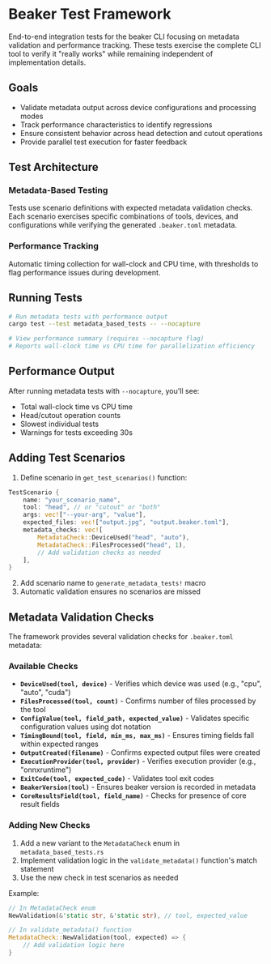 # Beaker Test Framework

End-to-end integration tests for the beaker CLI focusing on metadata validation and performance tracking. These tests exercise the complete CLI tool to verify it "really works" while remaining independent of implementation details.

## Goals

- Validate metadata output across device configurations and processing modes
- Track performance characteristics to identify regressions
- Ensure consistent behavior across head detection and cutout operations
- Provide parallel test execution for faster feedback

## Test Architecture

### Metadata-Based Testing
Tests use scenario definitions with expected metadata validation checks. Each scenario exercises specific combinations of tools, devices, and configurations while verifying the generated `.beaker.toml` metadata.

### Performance Tracking
Automatic timing collection for wall-clock and CPU time, with thresholds to flag performance issues during development.

## Running Tests

```bash
# Run metadata tests with performance output
cargo test --test metadata_based_tests -- --nocapture

# View performance summary (requires --nocapture flag)
# Reports wall-clock time vs CPU time for parallelization efficiency
```

## Performance Output

After running metadata tests with `--nocapture`, you'll see:
- Total wall-clock time vs CPU time
- Head/cutout operation counts
- Slowest individual tests
- Warnings for tests exceeding 30s

## Adding Test Scenarios

1. Define scenario in `get_test_scenarios()` function:

```rust
TestScenario {
    name: "your_scenario_name",
    tool: "head", // or "cutout" or "both"
    args: vec!["--your-arg", "value"],
    expected_files: vec!["output.jpg", "output.beaker.toml"],
    metadata_checks: vec![
        MetadataCheck::DeviceUsed("head", "auto"),
        MetadataCheck::FilesProcessed("head", 1),
        // Add validation checks as needed
    ],
}
```

2. Add scenario name to `generate_metadata_tests!` macro
3. Automatic validation ensures no scenarios are missed

## Metadata Validation Checks

The framework provides several validation checks for `.beaker.toml` metadata:

### Available Checks

- **`DeviceUsed(tool, device)`** - Verifies which device was used (e.g., "cpu", "auto", "cuda")
- **`FilesProcessed(tool, count)`** - Confirms number of files processed by the tool
- **`ConfigValue(tool, field_path, expected_value)`** - Validates specific configuration values using dot notation
- **`TimingBound(tool, field, min_ms, max_ms)`** - Ensures timing fields fall within expected ranges
- **`OutputCreated(filename)`** - Confirms expected output files were created
- **`ExecutionProvider(tool, provider)`** - Verifies execution provider (e.g., "onnxruntime")
- **`ExitCode(tool, expected_code)`** - Validates tool exit codes
- **`BeakerVersion(tool)`** - Ensures beaker version is recorded in metadata
- **`CoreResultsField(tool, field_name)`** - Checks for presence of core result fields

### Adding New Checks

1. Add a new variant to the `MetadataCheck` enum in `metadata_based_tests.rs`
2. Implement validation logic in the `validate_metadata()` function's match statement
3. Use the new check in test scenarios as needed

Example:
```rust
// In MetadataCheck enum
NewValidation(&'static str, &'static str), // tool, expected_value

// In validate_metadata() function
MetadataCheck::NewValidation(tool, expected) => {
    // Add validation logic here
}
```
